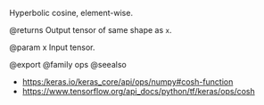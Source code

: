 Hyperbolic cosine, element-wise.

@returns
    Output tensor of same shape as `x`.

@param x
Input tensor.

@export
@family ops
@seealso
+ <https:/keras.io/keras_core/api/ops/numpy#cosh-function>
+ <https://www.tensorflow.org/api_docs/python/tf/keras/ops/cosh>
